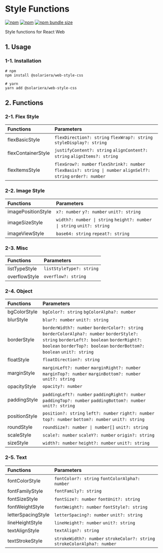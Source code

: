 # Style Functions

[![npm](https://img.shields.io/npm/v/@solariera/web-style-css)](https://www.npmjs.com/package/@solariera/web-style-css)
[![npm](https://img.shields.io/npm/dw/@solariera/web-style-css)](https://www.npmjs.com/package/@solariera/web-style-css)
[![npm bundle size](https://img.shields.io/bundlephobia/min/@solariera/web-style-css)](https://bundlephobia.com/result?p=@solariera/web-style-css)

Style functions for React Web

## 1. Usage

### 1-1. Installation

```console
# npm
npm install @solariera/web-style-css
```

```console
# yarn
yarn add @solariera/web-style-css
```

## 2. Functions

### 2-1. Flex Style

| Functions          | Parameters                                                                                                     |
| :----------------- | :------------------------------------------------------------------------------------------------------------- |
| flexBasicStyle     | `flexDirection?: string` `flexWrap?: string` `styleDisplay?: string`                                           |
| flexContainerStyle | `justifyContent?: string` `alignContent?: string` `alignItems?: string`                                        |
| flexItemsStyle     | `flexGrow?: number` `flexShrink?: number` `flexBasis?: string \| number` `alignSelf?: string` `order?: number` |

### 2-2. Image Style

| Functions          | Parameters                                                             |
| :----------------- | :--------------------------------------------------------------------- |
| imagePositionStyle | `x?: number` `y?: number` `unit?: string`                              |
| imageSizeStyle     | `width?: number \| string` `height?: number \| string` `unit?: string` |
| imageViewStyle     | `base64: string` `repeat?: string`                                     |

### 2-3. Misc

| Functions     | Parameters               |
| :------------ | :----------------------- |
| listTypeStyle | `listStyleType?: string` |
| overflowStyle | `overflow?: string`      |

### 2-4. Object

| Functions     | Parameters                                                                                                                                                                                                     |
| :------------ | :------------------------------------------------------------------------------------------------------------------------------------------------------------------------------------------------------------- |
| bgColorStyle  | `bgColor?: string` `bgColorAlpha?: number`                                                                                                                                                                     |
| blurStyle     | `blur?: number` `unit?: string`                                                                                                                                                                                |
| borderStyle   | `borderWidth?: number` `borderColor?: string` `borderColorAlpha?: number` `borderStyle?: string` `borderLeft?: boolean` `borderRight?: boolean` `borderTop?: boolean` `borderBottom?: boolean` `unit?: string` |
| floatStyle    | `floatDirection?: string`                                                                                                                                                                                      |
| marginStyle   | `marginLeft?: number` `marginRight?: number` `marginTop?: number` `marginBottom?: number` `unit?: string`                                                                                                      |
| opacityStyle  | `opacity?: number`                                                                                                                                                                                             |
| paddingStyle  | `paddingLeft?: number` `paddingRight?: number` `paddingTop?: number` `paddingBottom?: number` `unit?: string`                                                                                                  |
| positionStyle | `position?: string` `left?: number` `right?: number` `top?: number` `bottom?: number` `unit?: string`                                                                                                          |
| roundStyle    | `roundSize?: number \| number[]` `unit?: string`                                                                                                                                                               |
| scaleStyle    | `scale?: number` `scaleY?: number` `origin?: string`                                                                                                                                                           |
| sizeStyle     | `width?: number` `height?: number` `unit?: string`                                                                                                                                                             |

### 2-5. Text

| Functions          | Parameters                                                                |
| :----------------- | :------------------------------------------------------------------------ |
| fontColorStyle     | `fontColor?: string` `fontColorAlpha?: number`                            |
| fontFamilyStyle    | `fontFamily?: string`                                                     |
| fontSizeStyle      | `fontSize?: number` `fontUnit?: string`                                   |
| fontWeightStyle    | `fontWeight?: number` `fontStyle?: string`                                |
| letterSpacingStyle | `letterSpacing?: number` `unit?: string`                                  |
| lineHeightStyle    | `lineHeight?: number` `unit?: string`                                     |
| textAlignStyle     | `textAlign?: string`                                                      |
| textStrokeStyle    | `strokeWidth?: number` `strokeColor?: string` `strokeColorAlpha?: number` |
